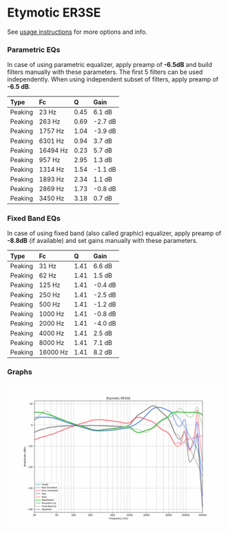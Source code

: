 # Etymotic ER3SE
See [usage instructions](https://github.com/jaakkopasanen/AutoEq#usage) for more options and info.

### Parametric EQs
In case of using parametric equalizer, apply preamp of **-6.5dB** and build filters manually
with these parameters. The first 5 filters can be used independently.
When using independent subset of filters, apply preamp of **-6.5 dB**.

| Type    | Fc       |    Q | Gain    |
|:--------|:---------|:-----|:--------|
| Peaking | 23 Hz    | 0.45 | 6.1 dB  |
| Peaking | 263 Hz   | 0.69 | -2.7 dB |
| Peaking | 1757 Hz  | 1.04 | -3.9 dB |
| Peaking | 6301 Hz  | 0.94 | 3.7 dB  |
| Peaking | 16494 Hz | 0.23 | 5.7 dB  |
| Peaking | 957 Hz   | 2.95 | 1.3 dB  |
| Peaking | 1314 Hz  | 1.54 | -1.1 dB |
| Peaking | 1893 Hz  | 2.34 | 1.1 dB  |
| Peaking | 2869 Hz  | 1.73 | -0.8 dB |
| Peaking | 3450 Hz  | 3.18 | 0.7 dB  |

### Fixed Band EQs
In case of using fixed band (also called graphic) equalizer, apply preamp of **-8.8dB**
(if available) and set gains manually with these parameters.

| Type    | Fc       |    Q | Gain    |
|:--------|:---------|:-----|:--------|
| Peaking | 31 Hz    | 1.41 | 6.6 dB  |
| Peaking | 62 Hz    | 1.41 | 1.5 dB  |
| Peaking | 125 Hz   | 1.41 | -0.4 dB |
| Peaking | 250 Hz   | 1.41 | -2.5 dB |
| Peaking | 500 Hz   | 1.41 | -1.2 dB |
| Peaking | 1000 Hz  | 1.41 | -0.8 dB |
| Peaking | 2000 Hz  | 1.41 | -4.0 dB |
| Peaking | 4000 Hz  | 1.41 | 2.5 dB  |
| Peaking | 8000 Hz  | 1.41 | 7.1 dB  |
| Peaking | 16000 Hz | 1.41 | 8.2 dB  |

### Graphs
![](./Etymotic%20ER3SE.png)